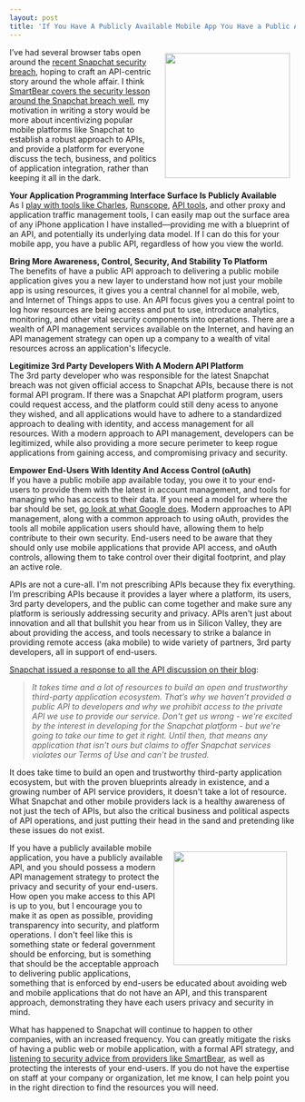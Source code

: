 ```yaml
---
layout: post
title: 'If You Have A Publicly Available Mobile App You Have a Public API'
---
```

<p><a href="http://blog.snapchat.com/post/99998266095/third-party-applications-and-the-snapchat-api"><img style="padding: 10px;" src="https://s3.amazonaws.com/kinlane-productions/api-evangelist/snapchat/snapchat-logo-transparent.png" alt="" width="220" align="right" /></a></p>
<p>I&rsquo;ve had several browser tabs open around the <a href="http://www.reuters.com/article/2014/10/14/us-snapchat-future-security-idUSKCN0I32UJ20141014">recent Snapchat security breach</a>, hoping to craft an API-centric story around the whole affair. I think <a href="http://blog.smartbear.com/apis/readyapi/security-lessons-courtesy-of-snapchat/">SmartBear covers the security lesson around the Snapchat breach well</a>, my motivation in writing a story would be more about incentivizing popular mobile platforms like Snapchat to establish a robust approach to APIs, and provide a platform for everyone discuss the tech, business, and politics of application integration, rather than keeping it all in the dark.</p>
<p><strong>Your Application Programming Interface Surface Is Publicly Available</strong><br /> As I <a href="http://apievangelist.com/2014/08/07/mapping-the-world-of-internal-apis-via-rogue-api-registry/">play with tools like Charles</a>, <a href="https://www.runscope.com/">Runscope</a>, <a href="https://www.apitools.com/">API tools</a>, and other proxy and application traffic management tools, I can easily map out the surface area of any iPhone application I have installed&mdash;providing me with a blueprint of an API, and potentially its underlying data model. If I can do this for your mobile app, you have a public API, regardless of how you view the world.</p>
<p><strong>Bring More Awareness, Control, Security, And Stability To Platform</strong><br /> The benefits of have a public API approach to delivering a public mobile application gives you a new layer to understand how not just your mobile app is using resources, it gives you a central channel for al mobile, web, and Internet of Things apps to use. An API focus gives you a central point to log how resources are being access and put to use, introduce analytics, monitoring, and other vital security components into operations. There are a wealth of API management services available on the Internet, and having an API management strategy can open up a company to a wealth of vital resources across an application's lifecycle.</p>
<p><strong>Legitimize 3rd Party Developers With A Modern API Platform</strong><br /> The 3rd party developer who was responsible for the latest Snapchat breach was not given official access to Snapchat APIs, because there is not formal API program. If there was a Snapchat API platform program, users could request access, and the platform could still deny acess to anyone they wished, and all applications would have to adhere to a standardized approach to dealing with identity, and access management for all resources. With a modern approach to API management, developers can be legitimized, while also providing a more secure perimeter to keep rogue applications from gaining access, and compromising privacy and security.</p>
<p><strong>Empower End-Users With Identity And Access Control (oAuth)</strong><br /> If you have a public mobile app available today, you owe it to your end-users to provide them with the latest in account management, and tools for managing who has access to their data. If you need a model for where the bar should be set, <a href="http://kinlane.com/2014/06/05/google-accounts-as-blueprint-for-all-software-as-a-service-applications/">go look at what Google does</a>. Modern approaches to API management, along with a common approach to using oAuth, provides the tools all mobile application users should have, allowing them to help contribute to their own security.  End-users need to be aware that they should only use mobile applications that provide API access, and oAuth controls, allowing them to take control over their digital footprint, and play an active role.</p>
<p>APIs are not a cure-all. I'm not prescribing APIs because they fix everything. I&rsquo;m prescribing APIs because it provides a layer where a platform, its users, 3rd party developers, and the public can come together and make sure any platform is seriously addressing security and privacy. APIs aren't just about innovation and all that bullshit you hear from us in Silicon Valley, they are about providing the access, and tools necessary to strike a balance in providing remote access (aka mobile) to wide variety of partners, 3rd party developers, all in support of end-users.</p>
<p><a href="http://blog.snapchat.com/post/99998266095/third-party-applications-and-the-snapchat-api">Snapchat issued a response to all the API discussion on their blog</a>:</p>
<blockquote><em>It takes time and a lot of resources to build an open and trustworthy third-party application ecosystem. That&rsquo;s why we haven&rsquo;t provided a public API to developers and why we prohibit access to the private API we use to provide our service. Don't get us wrong - we're excited by the interest in developing for the Snapchat platform - but we're going to take our time to get it right. Until then, that means any application that isn't ours but claims to offer Snapchat services violates our Terms of Use and can&rsquo;t be trusted.</em></blockquote>
<p>It does take time to build an open and trustworthy third-party application ecosystem, but with the proven blueprints already in existence, and a growing number of API service providers, it doesn't take a lot of resource. What Snapchat and other mobile providers lack is a healthy awareness of not just the tech of APIs, but also the critical business and political aspects of API operations, and just putting their head in the sand and pretending like these issues do not exist.</p>
<p><a href="http://management.apievangelist.com"><img style="padding: 15px;" src="https://s3.amazonaws.com/kinlane-productions/api-evangelist/services/api-management.png" alt="" width="200" align="right" /></a></p>
<p>If you have a publicly available mobile application, you have a publicly available API, and you should possess a modern API management strategy to protect the privacy and security of your end-users. How open you make access to this API is up to you, but I encourage you to make it as open as possible, providing transparency into security, and platform operations.  I don't feel like this is something state or federal government should be enforcing, but is something that should be the acceptable approach to delivering public applications, something that is enforced by end-users be educated about avoiding web and mobile applications that do not have an API, and this transparent approach, demonstrating they have each users privacy and security in mind.</p>
<p>What has happened to Snapchat will continue to happen to other companies, with an increased frequency. You can greatly mitigate the risks of having a public web or mobile application, with a formal API strategy, and <a href="http://blog.smartbear.com/apis/readyapi/security-lessons-courtesy-of-snapchat/">listening to security advice from providers like SmartBear</a>, as well as protecting the interests of your end-users.  If you do not have the expertise on staff at your company or organization, let me know, I can help point you in the right direction to find the resources you will need.</p>
